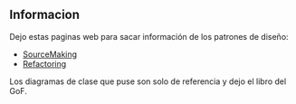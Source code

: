 ﻿
## Informacion
Dejo estas paginas web para sacar información de los patrones de diseño:

 - [SourceMaking](https://sourcemaking.com/ )
 - [Refactoring](https://refactoring.guru/)

Los diagramas de clase que puse son solo de referencia y dejo el libro del GoF.
